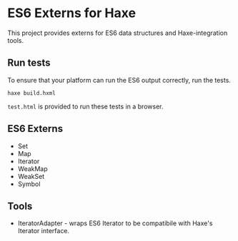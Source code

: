 # ES6 Externs for Haxe

This project provides externs for ES6 data structures and Haxe-integration tools.

## Run tests

To ensure that your platform can run the ES6 output correctly, run the tests.

    haxe build.hxml

`test.html` is provided to run these tests in a browser.

## ES6 Externs
- Set
- Map
- Iterator
- WeakMap
- WeakSet
- Symbol

## Tools
- IteratorAdapter - wraps ES6 Iterator to be compatibile with Haxe's Iterator interface.

